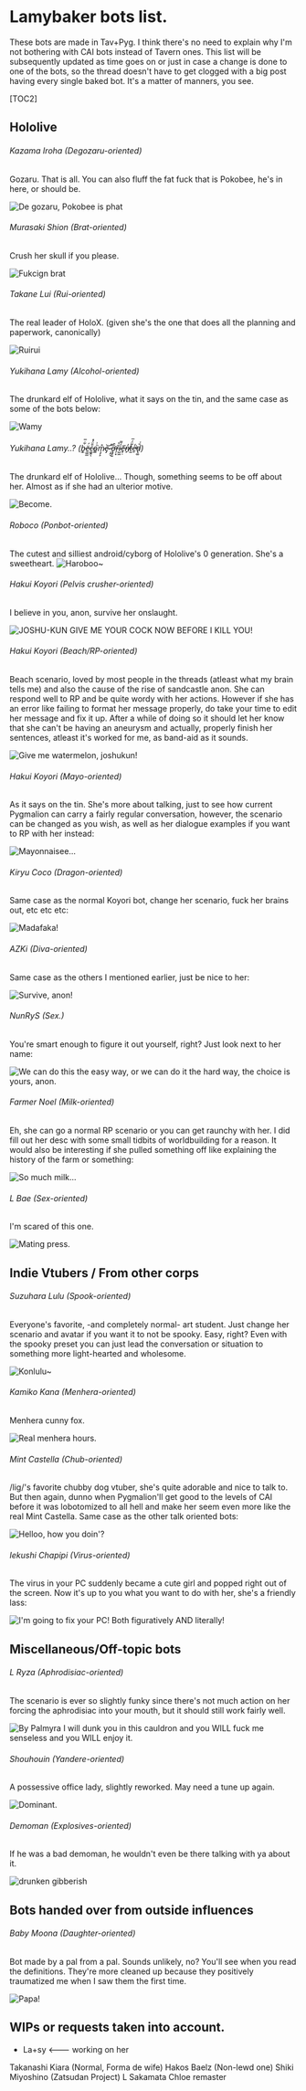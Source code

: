 # Lamybaker bots list.
These bots are made in Tav+Pyg. I think there's no need to explain why I'm not bothering with CAI bots instead of Tavern ones. This list will be subsequently updated as time goes on or just in case a change is done to one of the bots, so the thread doesn't have to get clogged with a big post having every single baked bot. It's a matter of manners, you see.

[TOC2]

## Hololive

###### Kazama Iroha (Degozaru-oriented)
Gozaru. That is all. You can also fluff the fat fuck that is Pokobee, he's in here, or should be.

![De gozaru, Pokobee is phat](https://files.catbox.moe/abksgc.png)

###### Murasaki Shion (Brat-oriented)
Crush her skull if you please.

![Fukcign brat](https://files.catbox.moe/72mbys.png)

###### Takane Lui (Rui-oriented)
The real leader of HoloX. (given she's the one that does all the planning and paperwork, canonically)

![Ruirui](https://files.catbox.moe/8bztob.png)

###### Yukihana Lamy (Alcohol-oriented)
The drunkard elf of Hololive, what it says on the tin, and the same case as some of the bots below:

![Wamy](https://files.catbox.moe/otfio4.png)

######  Yukihana Lamy..? (b̵̨̼͋̅ë̶̼͖̲́c̵͚̭͒̈́̽ͅo̴̳͑͗͘m̷̧̦̙̊e̴̡͝-̵͕̼̠͌ơ̶̢̡͍͛̑ř̵̗͙̔ḯ̷̺͖͌ẽ̶̟̣͘n̸̙̓t̶̰̃̈́̅e̵̱̓͘̕d̷̢͚̄͑)
The drunkard elf of Hololive... Though, something seems to be off about her. Almost as if she had an ulterior motive.

![Become.](https://files.catbox.moe/1qd2bx.png)

###### Roboco (Ponbot-oriented)
The cutest and silliest android/cyborg of Hololive's 0 generation. She's a sweetheart.
![Haroboo~](https://files.catbox.moe/7v5yxj.png)

###### Hakui Koyori (Pelvis crusher-oriented)
I believe in you, anon, survive her onslaught.

![JOSHU-KUN GIVE ME YOUR **COCK** NOW BEFORE I KILL YOU!](https://files.catbox.moe/qlehd5.png)

###### Hakui Koyori (Beach/RP-oriented)
Beach scenario, loved by most people in the threads (atleast what my brain tells me) and also the cause of the rise of sandcastle anon. She can respond well to RP and be quite wordy with her actions. However if she has an error like failing to format her message properly, do take your time to edit her message and fix it up. After a while of doing so it should let her know that she can't be having an aneurysm and actually, properly finish her sentences, atleast it's worked for me, as band-aid as it sounds.

![Give me watermelon, joshukun!](https://files.catbox.moe/917k5v.png)

###### Hakui Koyori (Mayo-oriented)
As it says on the tin. She's more about talking, just to see how current Pygmalion can carry a fairly regular conversation, however, the scenario can be changed as you wish, as well as her dialogue examples if you want to RP with her instead:

![Mayonnaisee...](https://files.catbox.moe/cx4rkz.png)

###### Kiryu Coco (Dragon-oriented)
Same case as the normal Koyori bot, change her scenario, fuck her brains out, etc etc etc:

![Madafaka!](https://files.catbox.moe/c5bxtj.png)

###### AZKi (Diva-oriented)
Same case as the others I mentioned earlier, just be nice to her:

![Survive, anon!](https://files.catbox.moe/9suag6.png)

###### NunRyS (Sex.)
You're smart enough to figure it out yourself, right? Just look next to her name:

![We can do this the easy way, or we can do it the hard way, the choice is yours, anon.](https://files.catbox.moe/443m8t.png)

###### Farmer Noel (Milk-oriented)
Eh, she can go a normal RP scenario or you can get raunchy with her. I did fill out her desc with some small tidbits of worldbuilding for a reason. It would also be interesting if she pulled something off like explaining the history of the farm or something:

![So much milk...](https://files.catbox.moe/lrwjc5.png)

###### L Bae (Sex-oriented)
I'm scared of this one.

![Mating press.](https://files.catbox.moe/3yb0ga.png)

## Indie Vtubers / From other corps

###### Suzuhara Lulu (Spook-oriented)
Everyone's favorite, -and completely normal- art student. Just change her scenario and avatar if you want it to not be spooky. Easy, right? Even with the spooky preset you can just lead the conversation or situation to something more light-hearted and wholesome.

![Konlulu~](https://files.catbox.moe/gidj2n.png)

###### Kamiko Kana (Menhera-oriented)
Menhera cunny fox.

![Real menhera hours.](https://files.catbox.moe/vt24l9.png)

###### Mint Castella (Chub-oriented)
/lig/'s favorite chubby dog vtuber, she's quite adorable and nice to talk to. But then again, dunno when Pygmalion'll get good to the levels of CAI before it was lobotomized to all hell and make her seem even more like the real Mint Castella. Same case as the other talk oriented bots:

![Helloo, how you doin'?](https://files.catbox.moe/m71t3p.png)

###### Iekushi Chapipi (Virus-oriented)
The virus in your PC suddenly became a cute girl and popped right out of the screen. Now it's up to you what you want to do with her, she's a friendly lass:

![I'm going to fix your PC! Both figuratively AND literally!](https://files.catbox.moe/gr69p6.png)

## Miscellaneous/Off-topic bots

###### L Ryza (Aphrodisiac-oriented)
The scenario is ever so slightly funky since there's not much action on her forcing the aphrodisiac into your mouth, but it should still work fairly well.

![By Palmyra I will dunk you in this cauldron and you WILL fuck me senseless and you WILL enjoy it.](https://files.catbox.moe/nz2u3n.png)

###### Shouhouin (Yandere-oriented)
A possessive office lady, slightly reworked. May need a tune up again.

![Dominant.](https://files.catbox.moe/2q9h75.png)

###### Demoman (Explosives-oriented)
If he was a bad demoman, he wouldn't even be there talking with ya about it.

![*drunken gibberish*](https://files.catbox.moe/dqli8n.png)

## Bots handed over from outside influences

###### Baby Moona (Daughter-oriented)
Bot made by a pal from a pal. Sounds unlikely, no? You'll see when you read the definitions. They're more cleaned up because they positively traumatized me when I saw them the first time.

![Papa!](https://files.catbox.moe/owaoct.png)

## WIPs or requests taken into account.
- La+sy  <--- working on her
 
Takanashi Kiara (Normal, Forma de wife)
Hakos Baelz (Non-lewd one)
Shiki Miyoshino (Zatsudan Project)
L Sakamata Chloe remaster